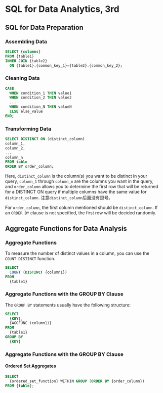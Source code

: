 # SQL for Data Analytics, 3rd

## SQL for Data Preparation

### Assembling Data

```sql
SELECT {columns}
FROM {table1}
INNER JOIN {table2}
  ON {table1}.{common_key_1}={table2}.{common_key_2};
```

### Cleaning Data

```sql
CASE
  WHEN condition_1 THEN value1
  WHEN condition_2 THEN value2
  ...
  WHEN condition_N THEN valueN
  ELSE else_value
END;
```

### Transforming Data

```sql
SELECT DISTINCT ON (distinct_column)
column_1,
column_2,
...
column_n
FROM table
ORDER BY order_column;
```

Here, `distinct_column` is the column(s) you want to be distinct in your query, `column_1` through `column_n` are the columns you want in the query, and `order_column` allows you to determine the first row that will be returned for a DISTINCT ON query if multiple columns have the same value for `distinct_column`. 注意`distinct_column`后面没有逗号。

For `order_column`, the first column mentioned should be `distinct_column`. If an `ORDER BY` clause is not specified, the first row will be decided randomly.

## Aggregate Functions for Data Analysis

### Aggregate Functions

To measure the number of distinct values in a column, you can use the `COUNT DISTINCT` function.

```sql
SELECT
  COUNT (DISTINCT {column1})
FROM
  {table1}
```

### Aggregate Functions with the GROUP BY Clause

The `GROUP BY` statements usually have the following structure:

```sql
SELECT
  {KEY},
  {AGGFUNC (column1)}
FROM
  {table1}
GROUP BY 
  {KEY}
```

### Aggregate Functions with the GROUP BY Clause
#### Ordered Set Aggregates
```sql
SELECT
  {ordered_set_function} WITHIN GROUP (ORDER BY {order_column})
FROM {table};
```